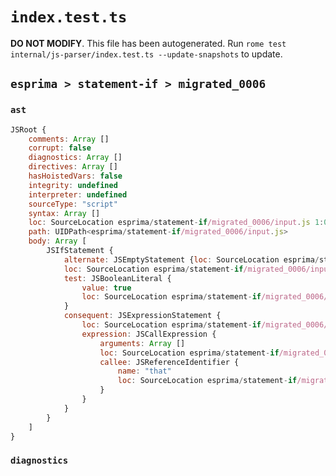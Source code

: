 # `index.test.ts`

**DO NOT MODIFY**. This file has been autogenerated. Run `rome test internal/js-parser/index.test.ts --update-snapshots` to update.

## `esprima > statement-if > migrated_0006`

### `ast`

```javascript
JSRoot {
	comments: Array []
	corrupt: false
	diagnostics: Array []
	directives: Array []
	hasHoistedVars: false
	integrity: undefined
	interpreter: undefined
	sourceType: "script"
	syntax: Array []
	loc: SourceLocation esprima/statement-if/migrated_0006/input.js 1:0-2:0
	path: UIDPath<esprima/statement-if/migrated_0006/input.js>
	body: Array [
		JSIfStatement {
			alternate: JSEmptyStatement {loc: SourceLocation esprima/statement-if/migrated_0006/input.js 1:22-1:23}
			loc: SourceLocation esprima/statement-if/migrated_0006/input.js 1:0-1:23
			test: JSBooleanLiteral {
				value: true
				loc: SourceLocation esprima/statement-if/migrated_0006/input.js 1:4-1:8
			}
			consequent: JSExpressionStatement {
				loc: SourceLocation esprima/statement-if/migrated_0006/input.js 1:10-1:17
				expression: JSCallExpression {
					arguments: Array []
					loc: SourceLocation esprima/statement-if/migrated_0006/input.js 1:10-1:16
					callee: JSReferenceIdentifier {
						name: "that"
						loc: SourceLocation esprima/statement-if/migrated_0006/input.js 1:10-1:14 (that)
					}
				}
			}
		}
	]
}
```

### `diagnostics`

```

```
